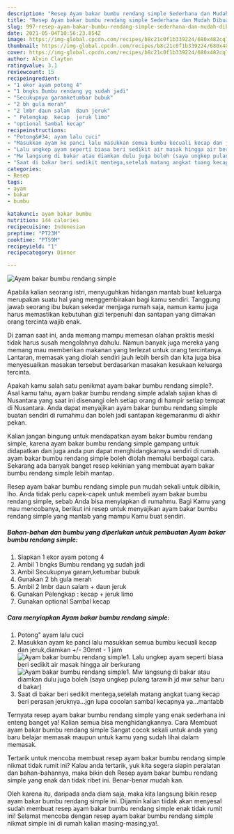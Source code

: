 ```yaml
---
description: "Resep Ayam bakar bumbu rendang simple Sederhana dan Mudah Dibuat"
title: "Resep Ayam bakar bumbu rendang simple Sederhana dan Mudah Dibuat"
slug: 997-resep-ayam-bakar-bumbu-rendang-simple-sederhana-dan-mudah-dibuat
date: 2021-05-04T10:56:23.854Z
image: https://img-global.cpcdn.com/recipes/b8c21c0f1b339224/680x482cq70/ayam-bakar-bumbu-rendang-simple-foto-resep-utama.jpg
thumbnail: https://img-global.cpcdn.com/recipes/b8c21c0f1b339224/680x482cq70/ayam-bakar-bumbu-rendang-simple-foto-resep-utama.jpg
cover: https://img-global.cpcdn.com/recipes/b8c21c0f1b339224/680x482cq70/ayam-bakar-bumbu-rendang-simple-foto-resep-utama.jpg
author: Alvin Clayton
ratingvalue: 3.1
reviewcount: 15
recipeingredient:
- "1 ekor ayam potong 4"
- "1 bngks Bumbu rendang yg sudah jadi"
- "Secukupnya garamketumbar bubuk"
- "2 bh gula merah"
- "2 lmbr daun salam  daun jeruk"
- " Pelengkap  kecap  jeruk limo"
- "optional Sambal kecap"
recipeinstructions:
- "Potong&#34; ayam lalu cuci"
- "Masukkan ayam ke panci lalu masukkan semua bumbu kecuali kecap dan jeruk,diamkan +/- 30mnt - 1 jam"
- "Lalu ungkep ayam seperti biasa beri sedikit air masak hingga air berkurang"
- "Mw langsung di bakar atau diamkan dulu juga boleh (saya ungkep pulang tarawih jd mw sahur baru d bakar)"
- "Saat di bakar beri sedikit mentega,setelah matang angkat tuang kecap beri perasan jeruknya...jgn lupa cocolan sambal kecapnya ya...mantabb"
categories:
- Resep
tags:
- ayam
- bakar
- bumbu

katakunci: ayam bakar bumbu 
nutrition: 144 calories
recipecuisine: Indonesian
preptime: "PT23M"
cooktime: "PT59M"
recipeyield: "1"
recipecategory: Dinner

---
```



![Ayam bakar bumbu rendang simple](https://img-global.cpcdn.com/recipes/b8c21c0f1b339224/680x482cq70/ayam-bakar-bumbu-rendang-simple-foto-resep-utama.jpg)

Apabila kalian seorang istri, menyuguhkan hidangan mantab buat keluarga merupakan suatu hal yang menggembirakan bagi kamu sendiri. Tanggung jawab seorang ibu bukan sekedar menjaga rumah saja, namun kamu juga harus memastikan kebutuhan gizi terpenuhi dan santapan yang dimakan orang tercinta wajib enak.

Di zaman  saat ini, anda memang mampu memesan olahan praktis meski tidak harus susah mengolahnya dahulu. Namun banyak juga mereka yang memang mau memberikan makanan yang terlezat untuk orang tercintanya. Lantaran, memasak yang diolah sendiri jauh lebih bersih dan kita juga bisa menyesuaikan masakan tersebut berdasarkan masakan kesukaan keluarga tercinta. 



Apakah kamu salah satu penikmat ayam bakar bumbu rendang simple?. Asal kamu tahu, ayam bakar bumbu rendang simple adalah sajian khas di Nusantara yang saat ini disenangi oleh setiap orang di hampir setiap tempat di Nusantara. Anda dapat menyajikan ayam bakar bumbu rendang simple buatan sendiri di rumahmu dan boleh jadi santapan kegemaranmu di akhir pekan.

Kalian jangan bingung untuk mendapatkan ayam bakar bumbu rendang simple, karena ayam bakar bumbu rendang simple gampang untuk didapatkan dan juga anda pun dapat menghidangkannya sendiri di rumah. ayam bakar bumbu rendang simple boleh diolah memalui berbagai cara. Sekarang ada banyak banget resep kekinian yang membuat ayam bakar bumbu rendang simple lebih mantap.

Resep ayam bakar bumbu rendang simple pun mudah sekali untuk dibikin, lho. Anda tidak perlu capek-capek untuk membeli ayam bakar bumbu rendang simple, sebab Anda bisa menyiapkan di rumahmu. Bagi Kamu yang mau mencobanya, berikut ini resep untuk menyajikan ayam bakar bumbu rendang simple yang mantab yang mampu Kamu buat sendiri.

<!--inarticleads1-->

##### Bahan-bahan dan bumbu yang diperlukan untuk pembuatan Ayam bakar bumbu rendang simple:

1. Siapkan 1 ekor ayam potong 4
1. Ambil 1 bngks Bumbu rendang yg sudah jadi
1. Ambil Secukupnya garam,ketumbar bubuk
1. Gunakan 2 bh gula merah
1. Ambil 2 lmbr daun salam + daun jeruk
1. Gunakan  Pelengkap : kecap + jeruk limo
1. Gunakan optional Sambal kecap




<!--inarticleads2-->

##### Cara menyiapkan Ayam bakar bumbu rendang simple:

1. Potong&#34; ayam lalu cuci
1. Masukkan ayam ke panci lalu masukkan semua bumbu kecuali kecap dan jeruk,diamkan +/- 30mnt - 1 jam
<img src="https://img-global.cpcdn.com/steps/7a089233b0150e30/160x128cq70/ayam-bakar-bumbu-rendang-simple-langkah-memasak-2-foto.jpg" alt="Ayam bakar bumbu rendang simple">1. Lalu ungkep ayam seperti biasa beri sedikit air masak hingga air berkurang
<img src="https://img-global.cpcdn.com/steps/f208f00464848874/160x128cq70/ayam-bakar-bumbu-rendang-simple-langkah-memasak-3-foto.jpg" alt="Ayam bakar bumbu rendang simple">1. Mw langsung di bakar atau diamkan dulu juga boleh (saya ungkep pulang tarawih jd mw sahur baru d bakar)
1. Saat di bakar beri sedikit mentega,setelah matang angkat tuang kecap beri perasan jeruknya...jgn lupa cocolan sambal kecapnya ya...mantabb




Ternyata resep ayam bakar bumbu rendang simple yang enak sederhana ini enteng banget ya! Kalian semua bisa menghidangkannya. Cara Membuat ayam bakar bumbu rendang simple Sangat cocok sekali untuk anda yang baru belajar memasak maupun untuk kamu yang sudah lihai dalam memasak.

Tertarik untuk mencoba membuat resep ayam bakar bumbu rendang simple nikmat tidak rumit ini? Kalau anda tertarik, yuk kita segera siapin peralatan dan bahan-bahannya, maka bikin deh Resep ayam bakar bumbu rendang simple yang enak dan tidak ribet ini. Benar-benar mudah kan. 

Oleh karena itu, daripada anda diam saja, maka kita langsung bikin resep ayam bakar bumbu rendang simple ini. Dijamin kalian tiidak akan menyesal sudah membuat resep ayam bakar bumbu rendang simple enak tidak rumit ini! Selamat mencoba dengan resep ayam bakar bumbu rendang simple nikmat simple ini di rumah kalian masing-masing,ya!.

